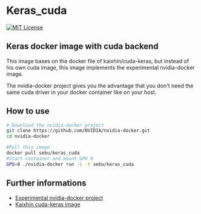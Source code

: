# Keras_cuda

[![MIT License](https://img.shields.io/badge/license-MIT-blue.svg)](LICENSE.md)

## Keras docker image with cuda backend

This image bases on the docker file of kaixhin/cuda-keras, but instead of his own cuda image, this image implements the experimental nvidia-docker image.

The nvidia-docker project gives you the advantage that you don't need the same cuda driver in your docker container like on your host.

## How to use

```bash
# Download the nvidia-docker project
git clone https://github.com/NVIDIA/nvidia-docker.git
cd nvidia-docker

#Pull this image
docker pull sebu/keras_cuda
#Start container and mount GPU 0
GPU=0 ./nvidia-docker run -i -t sebu/keras_cuda
```

## Further informations
- [Experimental nvidia-docker project](https://github.com/NVIDIA/nvidia-docker "")
- [Kaixhin cuda-keras image](https://hub.docker.com/r/kaixhin/cuda-keras/ "")


